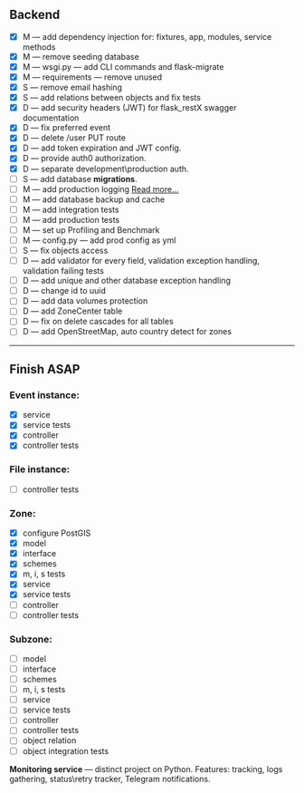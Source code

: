 ## Backend


-  [x] M — add dependency injection for: fixtures, app, modules, service methods
-  [x] M — remove seeding database
-  [x] M — wsgi.py — add CLI commands and flask-migrate
-  [x] M — requirements — remove unused
-  [x] S — remove email hashing
-  [x] S — add relations between objects and fix tests
-  [x] D — add security headers (JWT) for flask_restX swagger documentation
-  [x] D — fix preferred event
-  [x] D — delete /user PUT route
-  [x] D — add token expiration and JWT config.
-  [x] D — provide auth0 authorization.
-  [x] D — separate development\production auth.
-  [ ] S — add database **migrations**.
-  [ ] M — add production logging [Read more...](https://docs.nginx.com/nginx/admin-guide/monitoring/logging/)
-  [ ] M — add database backup and cache
-  [ ] M — add integration tests
-  [ ] M — add production tests
-  [ ] M — set up Profiling and Benchmark
-  [ ] M — config.py — add prod config as yml
-  [ ] S — fix objects access
-  [ ] D — add validator for every field, validation exception handling, validation failing tests
-  [ ] D — add unique and other database exception handling
-  [ ] D — change id to uuid
-  [ ] D — add data volumes protection
-  [ ] D — add ZoneCenter table
-  [ ] D — fix on delete cascades for all tables
-  [ ] D — add OpenStreetMap, auto country detect for zones
_____________________________________________________
## Finish ASAP

### Event instance:
-  [x] service
-  [x] service tests
-  [x] controller
-  [x] controller tests

### File instance:
-  [ ] controller tests


### Zone:

-  [x] configure PostGIS
-  [x] model
-  [x] interface
-  [x] schemes
-  [x] m, i, s tests
-  [x] service
-  [x] service tests
-  [ ] controller
-  [ ] controller tests

### Subzone:

-  [ ] model
-  [ ] interface
-  [ ] schemes
-  [ ] m, i, s tests
-  [ ] service
-  [ ] service tests
-  [ ] controller
-  [ ] controller tests
-  [ ] object relation
-  [ ] object integration tests

**Monitoring service** — distinct project on Python. Features: tracking, logs gathering, status\retry tracker, Telegram notifications.
